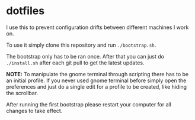 # dotfiles

I use this to prevent configuration drifts between different machines I work on.

To use it simply clone this repository and run `./bootstrap.sh`.

The bootstrap only has to be ran once. After that you can just do `./install.sh`
after each git pull to get the latest updates.

**NOTE:** To manipulate the gnome terminal through scripting there has to be an initial profile.
If you never used gnome terminal before simply open the preferences and just do a single edit
for a profile to be created, like hiding the scrollbar.

After running the first bootstrap please restart your computer for all changes to take effect.
